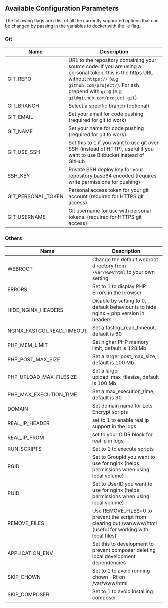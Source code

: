 ## Available Configuration Parameters
The following flags are a list of all the currently supported options that can be changed by passing in the variables to docker with the -e flag.

### Git

| Name               | Description                                                                                                                                                                                                                |
|--------------------|----------------------------------------------------------------------------------------------------------------------------------------------------------------------------------------------------------------------------|
| GIT_REPO           | URL to the repository containing your source code. If you are using a personal token, this is the https URL without `https://` (e.g `github.com/project/`). For ssh prepend with `git@` (e.g `git@github.com/project.git`) |
| GIT_BRANCH         | Select a specific branch (optional)                                                                                                                                                                                        |
| GIT_EMAIL          | Set your email for code pushing (required for git to work)                                                                                                                                                                 |
| GIT_NAME           | Set your name for code pushing (required for git to work)                                                                                                                                                                  |
| GIT_USE_SSH        | Set this to 1 if you want to use git over SSH (instead of HTTP), useful if you want to use Bitbucket instead of GitHub                                                                                                     |
| SSH_KEY            | Private SSH deploy key for your repository base64 encoded (requires write permissions for pushing)                                                                                                                         |
| GIT_PERSONAL_TOKEN | Personal access token for your git account (required for HTTPS git access)                                                                                                                                                 |
| GIT_USERNAME       | Git username for use with personal tokens. (required for HTTPS git access)                                                                                                                                                 |

### Others

| Name                          | Description                                                                                                    |
|-------------------------------|----------------------------------------------------------------------------------------------------------------|
| WEBROOT                       | Change the default webroot directory from `/var/www/html` to your own setting                                  |
| ERRORS                        | Set to 1 to display PHP Errors in the browser                                                                  |
| HIDE_NGINX_HEADERS            | Disable by setting to 0, default behaviour is to hide nginx + php version in headers                           |
| NGINX_FASTCGI_READ_TIMEOUT    | Set a fastcgi_read_timeout, default is 60                                                                      |
| PHP_MEM_LIMIT                 | Set higher PHP memory limit, default is 128 Mb                                                                 |
| PHP_POST_MAX_SIZE             | Set a larger post_max_size, default is 100 Mb                                                                  |
| PHP_UPLOAD_MAX_FILESIZE       | Set a larger upload_max_filesize, default is 100 Mb                                                            |
| PHP_MAX_EXECUTION_TIME        | Set a max_execution_time, default is 30                                                                        |
| DOMAIN                        | Set domain name for Lets Encrypt scripts                                                                       |
| REAL_IP_HEADER                | set to 1 to enable real ip support in the logs                                                                 |
| REAL_IP_FROM                  | set to your CIDR block for real ip in logs                                                                     |
| RUN_SCRIPTS                   | Set to 1 to execute scripts                                                                                    |
| PGID                          | Set to GroupId you want to use for nginx (helps permissions when using local volume)                           |
| PUID                          | Set to UserID you want to use for nginx (helps permissions when using local volume)                            |
| REMOVE_FILES                  | Use REMOVE_FILES=0 to prevent the script from clearing out /var/www/html (useful for working with local files) |
| APPLICATION_ENV               | Set this to development to prevent composer deleting local development dependencies                            |
| SKIP_CHOWN                    | Set to 1 to avoid running chown -Rf on /var/www/html                                                           |
| SKIP_COMPOSER                 | Set to 1 to avoid installing composer                                                                          |
